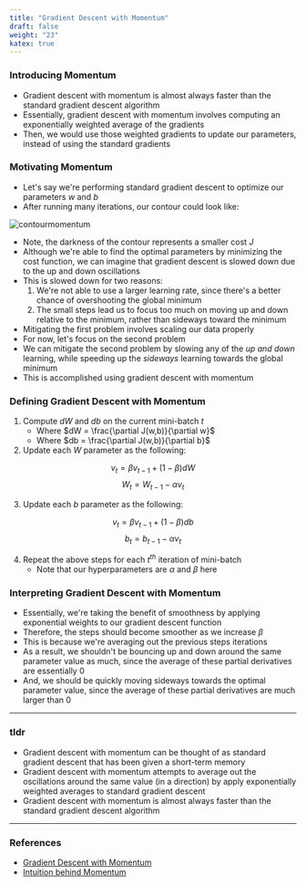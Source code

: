```yaml
---
title: "Gradient Descent with Momentum"
draft: false
weight: "23"
katex: true
---
```


### Introducing Momentum
- Gradient descent with momentum is almost always faster than the standard gradient descent algorithm
- Essentially, gradient descent with momentum involves computing an exponentially weighted average of the gradients
- Then, we would use those weighted gradients to update our parameters, instead of using the standard gradients

### Motivating Momentum
- Let's say we're performing standard gradient descent to optimize our parameters $w$ and $b$
- After running many iterations, our contour could look like:

![contourmomentum](/img/unnormalized_contour.svg)

- Note, the darkness of the contour represents a smaller cost $J$
- Although we're able to find the optimal parameters by minimizing the cost function, we can imagine that gradient descent is slowed down due to the up and down oscillations 
- This is slowed down for two reasons:
	1. We're not able to use a larger learning rate, since there's a better chance of overshooting the global minimum
	2. The small steps lead us to focus too much on moving up and down relative to the minimum, rather than sideways toward the minimum
- Mitigating the first problem involves scaling our data properly
- For now, let's focus on the second problem
- We can mitigate the second problem by slowing any of the *up and down* learning, while speeding up the *sideways* learning towards the global minimum
- This is accomplished using gradient descent with momentum

### Defining Gradient Descent with Momentum
1. Compute $dW$ and $db$ on the current mini-batch $t$
	- Where $dW = \frac{\partial J(w,b)}{\partial w}$
	- Where $db = \frac{\partial J(w,b)}{\partial b}$
2. Update each $W$ parameter as the following:

$$ v_{t} = \beta v_{t-1} + (1-\beta)dW $$
$$ W_{t} = W_{t-1} - \alpha v_{t} $$

3. Update each $b$ parameter as the following:

$$ v_{t} = \beta v_{t-1} + (1-\beta)db $$
$$ b_{t} = b_{t-1} - \alpha v_{t} $$

4. Repeat the above steps for each $t^{th}$ iteration of mini-batch
	- Note that our hyperparameters are $\alpha$ and $\beta$ here

### Interpreting Gradient Descent with Momentum
- Essentially, we're taking the benefit of smoothness by applying exponential weights to our gradient descent function
- Therefore, the steps should become smoother as we increase $\beta$
- This is because we're averaging out the previous steps iterations
- As a result, we shouldn't be bouncing up and down around the same parameter value as much, since the average of these partial derivatives are essentially $0$
- And, we should be quickly moving sideways towards the optimal parameter value, since the average of these partial derivatives are much larger than $0$

---

### tldr
- Gradient descent with momentum can be thought of as standard gradient descent that has been given a short-term memory
- Gradient descent with momentum attempts to average out the oscillations around the same value (in a direction) by apply exponentially weighted averages to standard gradient descent
- Gradient descent with momentum is almost always faster than the standard gradient descent algorithm

---

### References
- [Gradient Descent with Momentum](https://www.youtube.com/watch?v=k8fTYJPd3_I&list=PLkDaE6sCZn6Hn0vK8co82zjQtt3T2Nkqc&index=20)
- [Intuition behind Momentum](https://distill.pub/2017/momentum/)
